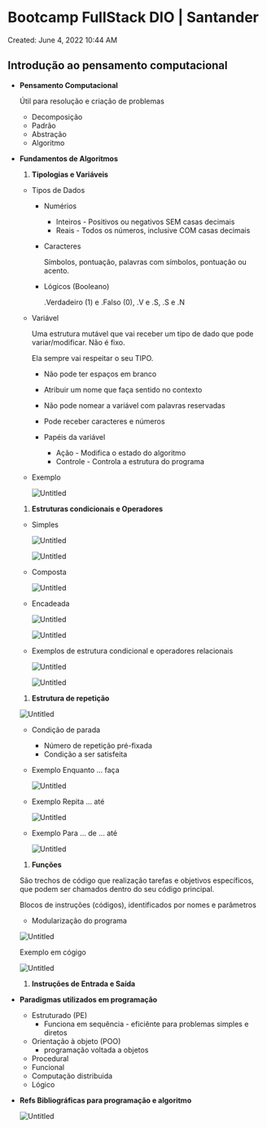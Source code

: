 # Bootcamp FullStack DIO | Santander

Created: June 4, 2022 10:44 AM

## Introdução ao pensamento computacional

- **Pensamento Computacional**
  
    Útil para resolução e criação de problemas
    
    - Decomposição
    - Padrão
    - Abstração
    - Algoritmo
- **Fundamentos de Algoritmos**
  
  
    1. **Tipologias e Variáveis**
    - Tipos de Dados
        - Numérios
            - Inteiros - Positivos ou negativos SEM casas decimais
            - Reais - Todos os números, inclusive COM casas decimais
        - Caracteres
          
            Símbolos, pontuação, palavras com símbolos, pontuação ou acento.
            
        - Lógicos (Booleano)
          
            .Verdadeiro (1) e .Falso (0), .V e .S, .S e .N
            
        
    - Variável
      
        Uma estrutura mutável que vai receber um tipo de dado que pode variar/modificar. Não é fixo.
        
        Ela sempre vai respeitar o seu TIPO.
        
        - Não pode ter espaços em branco
        - Atribuir um nome que faça sentido no contexto
        - Não pode nomear a variável com palavras reservadas
        - Pode receber caracteres e números
        
        - Papéis da variável
            - Ação - Modifica o estado do algoritmo
            - Controle - Controla a estrutura do programa
        
    - Exemplo
      
        ![Untitled](Bootcamp%20FullStack%20DIO%20Santander%2067c3d26ac60f4f1f9b7c4fb407ab3f64/Untitled.png)
        
    
    1. **Estruturas condicionais e Operadores**
    - Simples
      
        ![Untitled](Bootcamp%20FullStack%20DIO%20Santander%2067c3d26ac60f4f1f9b7c4fb407ab3f64/Untitled%201.png)
        
        ![Untitled](Bootcamp%20FullStack%20DIO%20Santander%2067c3d26ac60f4f1f9b7c4fb407ab3f64/Untitled%202.png)
        
         
        
    - Composta
      
        ![Untitled](Bootcamp%20FullStack%20DIO%20Santander%2067c3d26ac60f4f1f9b7c4fb407ab3f64/Untitled%203.png)
        
    - Encadeada
      
        ![Untitled](Bootcamp%20FullStack%20DIO%20Santander%2067c3d26ac60f4f1f9b7c4fb407ab3f64/Untitled%204.png)
        
        ![Untitled](Bootcamp%20FullStack%20DIO%20Santander%2067c3d26ac60f4f1f9b7c4fb407ab3f64/Untitled%205.png)
        
    - Exemplos de estrutura condicional e operadores relacionais
      
        ![Untitled](Bootcamp%20FullStack%20DIO%20Santander%2067c3d26ac60f4f1f9b7c4fb407ab3f64/Untitled%206.png)
        
        ![Untitled](Bootcamp%20FullStack%20DIO%20Santander%2067c3d26ac60f4f1f9b7c4fb407ab3f64/Untitled%207.png)
        
    
    1. **Estrutura de repetição**
    
    ![Untitled](Bootcamp%20FullStack%20DIO%20Santander%2067c3d26ac60f4f1f9b7c4fb407ab3f64/Untitled%208.png)
    
    - Condição de parada
        - Número de repetição pré-fixada
        - Condição a ser satisfeita
    - Exemplo Enquanto … faça
      
        ![Untitled](Bootcamp%20FullStack%20DIO%20Santander%2067c3d26ac60f4f1f9b7c4fb407ab3f64/Untitled%209.png)
        
    - Exemplo Repita … até
      
        ![Untitled](Bootcamp%20FullStack%20DIO%20Santander%2067c3d26ac60f4f1f9b7c4fb407ab3f64/Untitled%2010.png)
        
    - Exemplo Para … de … até
      
        ![Untitled](Bootcamp%20FullStack%20DIO%20Santander%2067c3d26ac60f4f1f9b7c4fb407ab3f64/Untitled%2011.png)
        
    
    1. **Funções**
    
    São trechos de código que realização tarefas e objetivos específicos, que podem ser chamados dentro do seu código principal.
    
    Blocos de instruções (códigos), identificados por nomes e parâmetros
    
    - Modularização do programa
    
    ![Untitled](Bootcamp%20FullStack%20DIO%20Santander%2067c3d26ac60f4f1f9b7c4fb407ab3f64/Untitled%2012.png)
    
    Exemplo em cógigo
    
    ![Untitled](Bootcamp%20FullStack%20DIO%20Santander%2067c3d26ac60f4f1f9b7c4fb407ab3f64/Untitled%2013.png)
    
    1. **Instruções de Entrada e Saída**
    
- **Paradigmas utilizados em programação**
    - Estruturado (PE)
        - Funciona em sequência - eficiênte para problemas simples e diretos
    - Orientação à objeto (POO)
        - programação voltada a objetos
    - Procedural
    - Funcional
    - Computação distribuida
    - Lógico
- **Refs Bibliográficas para programação e algoritmo**
  
    ![Untitled](Bootcamp%20FullStack%20DIO%20Santander%2067c3d26ac60f4f1f9b7c4fb407ab3f64/Untitled%2014.png)
    

